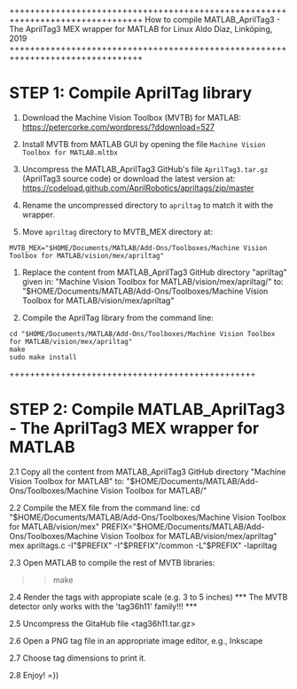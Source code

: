 ++++++++++++++++++++++++++++++++++++++++++++++++++++++++++++++++++++++++++++++++
How to compile MATLAB_AprilTag3 - The AprilTag3 MEX wrapper for MATLAB for Linux
Aldo Diaz, Linköping, 2019
++++++++++++++++++++++++++++++++++++++++++++++++++++++++++++++++++++++++++++++++

# STEP 1: Compile AprilTag library

1. Download the Machine Vision Toolbox (MVTB) for MATLAB: <br />
https://petercorke.com/wordpress/?ddownload=527

1. Install MVTB from MATLAB GUI by opening the file `Machine Vision Toolbox for MATLAB.mltbx`

1. Uncompress the MATLAB_AprilTag3 GitHub's file `AprilTag3.tar.gz` (AprilTag3 source code)
  or download the latest version at: <br />
https://codeload.github.com/AprilRobotics/apriltags/zip/master

1. Rename the uncompressed directory to `apriltag` to match it with the wrapper.

1. Move `apriltag` directory to MVTB_MEX directory at: <br />
```shell
MVTB_MEX="$HOME/Documents/MATLAB/Add-Ons/Toolboxes/Machine Vision Toolbox for MATLAB/vision/mex/apriltag"
```

1. Replace the content from MATLAB_AprilTag3 GitHub directory "apriltag" given in:
"Machine Vision Toolbox for MATLAB/vision/mex/apriltag/"
to:
"$HOME/Documents/MATLAB/Add-Ons/Toolboxes/Machine Vision Toolbox for MATLAB/vision/mex/apriltag"

1. Compile the AprilTag library from the command line:
```shell
cd "$HOME/Documents/MATLAB/Add-Ons/Toolboxes/Machine Vision Toolbox for MATLAB/vision/mex/apriltag"
make
sudo make install
```
++++++++++++++++++++++++++++++++++++++++++++++++

# STEP 2: Compile MATLAB_AprilTag3 - The AprilTag3 MEX wrapper for MATLAB

2.1 Copy all the content from MATLAB_AprilTag3 GitHub directory "Machine Vision Toolbox for MATLAB" to:
"$HOME/Documents/MATLAB/Add-Ons/Toolboxes/Machine Vision Toolbox for MATLAB/"

2.2 Compile the MEX file from the command line:
cd "$HOME/Documents/MATLAB/Add-Ons/Toolboxes/Machine Vision Toolbox for MATLAB/vision/mex"
PREFIX="$HOME/Documents/MATLAB/Add-Ons/Toolboxes/Machine Vision Toolbox for MATLAB/vision/mex/apriltag"
mex apriltags.c -I"$PREFIX" -I"$PREFIX"/common -L"$PREFIX" -lapriltag

2.3 Open MATLAB to compile the rest of MVTB libraries:
>> make

2.4 Render the tags with appropiate scale (e.g. 3 to 5 inches)
*** The MVTB detector only works with the 'tag36h11' family!!! ***

2.5 Uncompress the GitaHub file <tag36h11.tar.gz>

2.6 Open a PNG tag file in an appropriate image editor, e.g., Inkscape

2.7 Choose tag dimensions to print it.

2.8 Enjoy! =})
